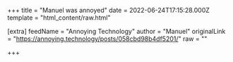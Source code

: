 
+++
title = "Manuel was annoyed"
date = 2022-06-24T17:15:28.000Z
template = "html_content/raw.html"

[extra]
feedName = "Annoying Technology"
author = "Manuel"
originalLink = "https://annoying.technology/posts/058cbd98b4df5201/"
raw = ""

+++

